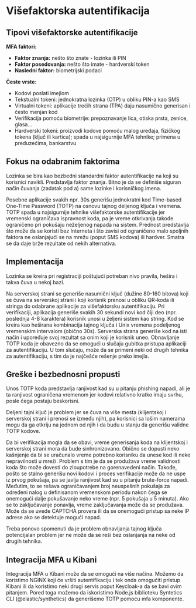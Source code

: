 # Višefaktorska autentifikacija

## Tipovi višefaktorske autentifikacije

**MFA faktori:**

- **Faktor znanja:** nešto što znate - lozinka ili PIN
- **Faktor posedovanja:** nešto što imate - hardverski token
- **Nasledni faktor:** biometrijski podaci 

**Česte vrste:**

- Kodovi poslati imejlom
- Tekstualni tokeni: jednokratna lozinka (OTP) u obliku PIN-a kao SMS
- Virtualni tokeni: aplikacije trećih strana (TPA) daju nasumično generisan i često menjan kod
- Verifikacija pomoću biometrije: prepoznavanje lica, otiska prsta, zenice, glasa...
- Hardverski tokeni: proizvodi kodove pomoću malog uređaja, fizičkog tokena (ključ ili kartica); spada u najsigurnije MFA tehnike; primena u preduzećima, bankarstvu

## Fokus na odabranim faktorima

Lozinka se bira kao bezbedni standardni faktor autentifikacije na koji su korisnici navikli. Predstavlja faktor znanja. Bitno je da se definiše siguran način čuvanja (zadatak pod a) same lozinke i korisničkog imena.

Posebne aplikacije svakih npr. 30s generišu jednokratni kod Time-based One-Time Password (TOTP) na osnovu tajnog deljenog ključa i vremena. TOTP spada u najsigurnije tehnike višefaktorske autentifikacije jer vremenski ograničava ispravnost koda, pa je vreme otkrivanja takođe ograničeno pri pokušaju neželjenog napada na sistem. Prednost predstavlja što može da se koristi bez Interneta i što zavisi od ograničeno malo spoljnih faktora ne oslanjajući se na mrežu (poput SMS kodova) ili hardver. Smatra se da daje brže rezultate od nekih alternativa.

## Implementacija

Lozinka se kreira pri registraciji poštujući potreban nivo pravila, hešira i takva čuva u nekoj bazi.

Na serverskoj strani se generiše nasumični ključ (dužine 80-160 bitova) koji se čuva na serverskoj strani i koji korisnik prenosi u obliku QR-koda ili stringa do odabrane aplikacije za višefaktorsku autentifikaciju. Pri verifikaciji, aplikacija generiše svakih 30 sekundi novi kod čiji deo (npr. poslednja 4-8 karaktera) korisnik unosi u željeni sistem kao string. Kod se kreira kao heširana kombinacija tajnog ključa i Unix vremena podeljenog vremenskim intervalom (obično 30s). Serverska strana generiše kod na isti način i upoređuje svoj rezultat sa onim koji je korisnik uneo. Obnavljanje TOTP koda je obavezno da se omogući u slučaju gubitka pristupa aplikaciji za autentifikaciju. U tom slučaju, može da se primeni neki od drugih tehnika za autentifikaciju, s tim da je najčešće rešenje preko imejla.

## Greške i bezbednosni propusti

Unos TOTP koda predstavlja ranjivost kad su u pitanju phishing napadi, ali je ta ranjivost ograničena vremenom jer kodovi relativno kratko imaju svrhu, posle čega postaju beskorisni.

Deljeni tajni ključ je problem jer se čuva na više mesta (klijentskoj i serverskoj strani i prenosi se između njih), pa korisnici sa lošim namerama mogu da ga otkriju na jednom od njih i da budu u stanju da generišu validne TOTP kodove.

Da bi verifikacija mogla da se obavi, vreme generisanja koda na klijentskoj i serverskoj strani mora da bude sinhronizovano. Obično se dopusti neko kašnjenje da bi se uračunalo vreme potrebno korisniku da unese kod ili neke nepravilnosti u mreži. Problem s tim je da se produžava vreme validnosti koda što može dovesti do zloupotrebe na gorenavedeni način. Takođe, pošto se stalno generišu novi kodovi i proces verifikacije može da ne uspe iz prvog pokušaja, pa se javlja ranjivost kad su u pitanju brute-force napadi. Međutim, to se rešava ograničavanjem broj neuspešnih pokušaja za određeni nalog u definisanom vremenskom periodu nakon čega se onemogući dalje pokušavanje neko vreme (npr. 5 pokušaja u 5 minuta). Ako se to zaključavanje ponavlja, vreme zaključavanja može da se produžava. Može da se uvede CAPTCHA provera ili da se onemogući pristup sa neke IP adrese ako se detektuje mogući napad.

Treba ponovo spomenuti da je problem obnavljanja tajnog ključa potencijalan problem jer ne može da se reši bez oslanjanja na neke od drugih tehnika.

## Integracija MFA u Kibani

Integracija MFA u Kibani može da se omogući na više načina. Možemo da koristimo NGINX koji će vršiti autentifikaciju i tek onda omogućiti pristup Kibani ili da koristimo neki drugi servis poput Keycloak-a da se bavi ovim pitanjem. Pored toga možemo da iskoristimo Node.js biblioteku Syntetics CLI (@elastic/synthetics) da generišemo TOTP pomoću mfa komponente.
